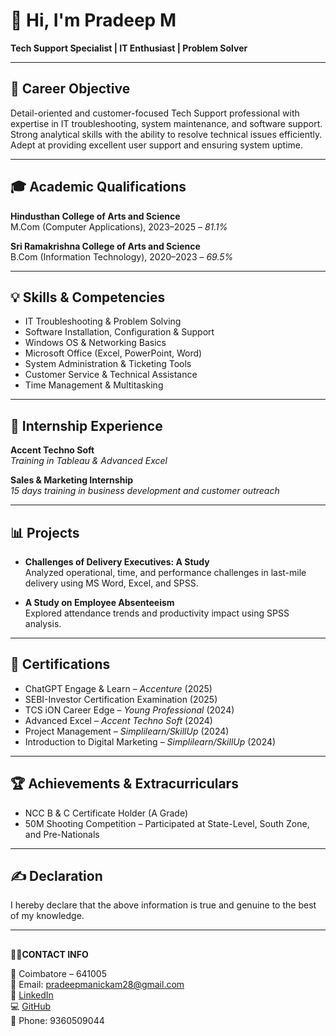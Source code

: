# 👋 Hi, I'm Pradeep M

**Tech Support Specialist | IT Enthusiast | Problem Solver**

---

## 🎯 Career Objective

Detail-oriented and customer-focused Tech Support professional with expertise in IT troubleshooting, system maintenance, and software support. Strong analytical skills with the ability to resolve technical issues efficiently. Adept at providing excellent user support and ensuring system uptime.

---

## 🎓 Academic Qualifications

**Hindusthan College of Arts and Science**  
M.Com (Computer Applications), 2023–2025 – *81.1%*  

**Sri Ramakrishna College of Arts and Science**  
B.Com (Information Technology), 2020–2023 – *69.5%*

---

## 💡 Skills & Competencies

- IT Troubleshooting & Problem Solving  
- Software Installation, Configuration & Support  
- Windows OS & Networking Basics  
- Microsoft Office (Excel, PowerPoint, Word)  
- System Administration & Ticketing Tools  
- Customer Service & Technical Assistance  
- Time Management & Multitasking

---

## 💼 Internship Experience

**Accent Techno Soft**  
*Training in Tableau & Advanced Excel*

**Sales & Marketing Internship**  
*15 days training in business development and customer outreach*

---

## 📊 Projects

- **Challenges of Delivery Executives: A Study**  
  Analyzed operational, time, and performance challenges in last-mile delivery using MS Word, Excel, and SPSS.

- **A Study on Employee Absenteeism**  
  Explored attendance trends and productivity impact using SPSS analysis.

---

## 📜 Certifications

- ChatGPT Engage & Learn – *Accenture* (2025)  
- SEBI-Investor Certification Examination (2025)  
- TCS iON Career Edge – *Young Professional* (2024)  
- Advanced Excel – *Accent Techno Soft* (2024)  
- Project Management – *Simplilearn/SkillUp* (2024)  
- Introduction to Digital Marketing – *Simplilearn/SkillUp* (2024)

---

## 🏆 Achievements & Extracurriculars

- NCC B & C Certificate Holder (A Grade)  
- 50M Shooting Competition – Participated at State-Level, South Zone, and Pre-Nationals

---

## ✍️ Declaration

I hereby declare that the above information is true and genuine to the best of my knowledge.

---
##
**👨‍💻CONTACT INFO**

📍 Coimbatore – 641005  
📧 Email: [pradeepmanickam28@gmail.com](mailto:pradeepmanickam28@gmail.com)  
🔗 [LinkedIn](https://linkedin.com/in/pradeep-m)  
💻 [GitHub](https://github.com/PRADEEP-M)  
📱 Phone: 9360509044  


